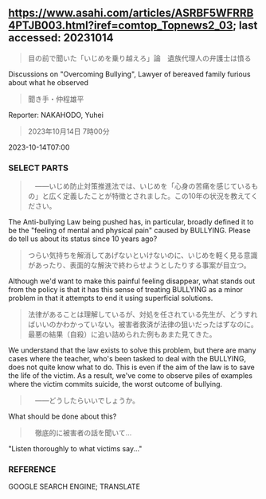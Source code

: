 ## https://www.asahi.com/articles/ASRBF5WFRRB4PTJB003.html?iref=comtop_Topnews2_03; last accessed: 20231014

> 目の前で聞いた「いじめを乗り越えろ」論　遺族代理人の弁護士は憤る

Discussions on "Overcoming Bullying", Lawyer of bereaved family furious about what he observed

> 聞き手・仲程雄平

Reporter: NAKAHODO, Yuhei

> 2023年10月14日 7時00分

2023-10-14T07:00

### SELECT PARTS

>　――いじめ防止対策推進法では、いじめを「心身の苦痛を感じているもの」と広く定義したことが特徴とされました。この10年の状況を教えてください。

The Anti-bullying Law being pushed has, in particular, broadly defined it to be the "feeling of mental and physical pain" caused by BULLYING. Please do tell us about its status since 10 years ago?

> つらい気持ちを解消してあげないといけないのに、いじめを軽く見る意識があったり、表面的な解決で終わらせようとしたりする事案が目立つ。

Although we'd want to make this painful feeling disappear, what stands out from the policy is that it has this sense of treating BULLYING as a minor problem in that it attempts to end it using superficial solutions.

> 法律があることは理解しているが、対処を任されている先生が、どうすればいいのかわかっていない。被害者救済が法律の狙いだったはずなのに。最悪の結果（自殺）に追い詰められた例もあまた見てきた。

We understand that the law exists to solve this problem, but there are many cases where the teacher, who's been tasked to deal with the BULLYING, does not quite know what to do. This is even if the aim of the law is to save the life of the victim. As a result, we've come to observe piles of examples where the victim commits suicide, the worst outcome of bullying. 

>　――どうしたらいいでしょうか。

What should be done about this?

>　徹底的に被害者の話を聞いて…

"Listen thoroughly to what victims say..."


### REFERENCE

GOOGLE SEARCH ENGINE; TRANSLATE
